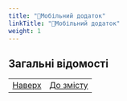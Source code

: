 ```yaml
---
title: "📱Мобільний додаток"
linkTitle: "📱Мобільний додаток"
weight: 1
---
```

## Загальні відомості



| | |
|-|-|
| [Наверх](#загальні-відомості) | [До змісту](/docs/toc/) |